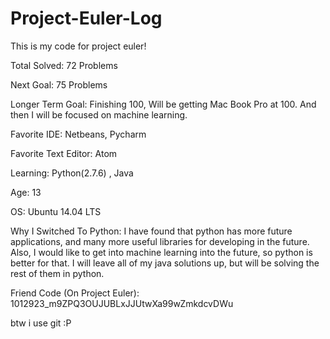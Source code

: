# Project-Euler-Log
This is my code for project euler! 

Total Solved: 72 Problems

Next Goal: 75 Problems 

Longer Term Goal: Finishing 100, Will be getting Mac Book Pro at 100. And then I will be focused on machine learning.

Favorite IDE: Netbeans, Pycharm

Favorite Text Editor: Atom

Learning: Python(2.7.6) , Java 

Age: 13

OS: Ubuntu 14.04 LTS

Why I Switched To Python: I have found that python has more future applications, and many more useful libraries for developing in the future. Also, I would like to get into machine learning into the future, so python is better for that. I will leave all of my java solutions up, but will be solving the rest of them in python. 

Friend Code (On Project Euler): 1012923_m9ZPQ3OUJUBLxJJUtwXa99wZmkdcvDWu

btw i use git :P
